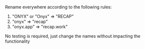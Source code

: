 Rename everywhere according to the following rules:

1. "ONYX" or "Onyx" => "RECAP"
2. "onyx" => "recap"
3. "onyx.app" => "recap.work"

No testing is required, just change the names without impacting the functionality
